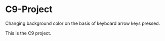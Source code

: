 # C9-Project
Changing background color on the basis of keyboard arrow keys pressed.


This is the C9 project. 
